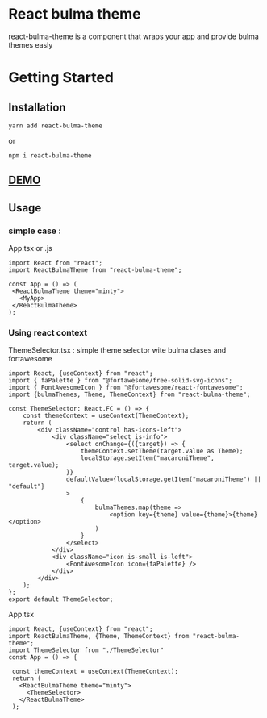 # React bulma theme

react-bulma-theme is a component that wraps your app and provide bulma themes easly 

# Getting Started

## Installation

`yarn add react-bulma-theme`

or

`npm i react-bulma-theme`

## [DEMO](http://146.59.195.46:5000/profil)

## Usage 
 ### simple case : 
 App.tsx or .js
 ```JSX
 import React from "react";
 import ReactBulmaTheme from "react-bulma-theme";

const App = () => (
  <ReactBulmaTheme theme="minty">
    <MyApp>
  </ReactBulmaTheme>
);
```

### Using react context
ThemeSelector.tsx : simple theme selector wite bulma clases and fortawesome

```JSX
import React, {useContext} from "react";
import { faPalette } from "@fortawesome/free-solid-svg-icons";
import { FontAwesomeIcon } from "@fortawesome/react-fontawesome";
import {bulmaThemes, Theme, ThemeContext} from "react-bulma-theme";

const ThemeSelector: React.FC = () => {
	const themeContext = useContext(ThemeContext);
	return (
		<div className="control has-icons-left">
			<div className="select is-info">
				<select onChange={({target}) => {
					themeContext.setTheme(target.value as Theme);
					localStorage.setItem("macaroniTheme", target.value);
				}}
				defaultValue={localStorage.getItem("macaroniTheme") || "default"}
				>
					{
						bulmaThemes.map(theme =>
							<option key={theme} value={theme}>{theme}</option>
						)
					}
				</select>
			</div>
			<div className="icon is-small is-left">
				<FontAwesomeIcon icon={faPalette} />
			</div>
		</div>
	);
};
export default ThemeSelector;
```

 App.tsx
 ```JSX
import React, {useContext} from "react";
import ReactBulmaTheme, {Theme, ThemeContext} from "react-bulma-theme";
import ThemeSelector from "./ThemeSelector"
const App = () => {
  
  const themeContext = useContext(ThemeContext);
  return (
    <ReactBulmaTheme theme="minty">
      <ThemeSelector>
    </ReactBulmaTheme>
  );
```
